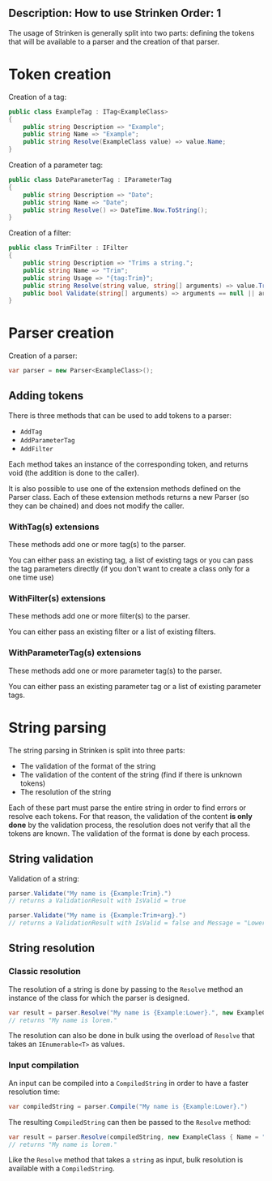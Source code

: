 Description: How to use Strinken
Order: 1
---

The usage of Strinken is generally split into two parts: defining the tokens that will be available to a
parser and the creation of that parser.

# Token creation

Creation of a tag:

``` csharp
public class ExampleTag : ITag<ExampleClass>
{
    public string Description => "Example";
    public string Name => "Example";
    public string Resolve(ExampleClass value) => value.Name;
}
```

Creation of a parameter tag:

``` csharp
public class DateParameterTag : IParameterTag
{
    public string Description => "Date";
    public string Name => "Date";
    public string Resolve() => DateTime.Now.ToString();
}
```

Creation of a filter:

``` csharp
public class TrimFilter : IFilter
{
    public string Description => "Trims a string.";
    public string Name => "Trim";
    public string Usage => "{tag:Trim}";
    public string Resolve(string value, string[] arguments) => value.Trim();
    public bool Validate(string[] arguments) => arguments == null || arguments.Length == 0;
}
```

# Parser creation

Creation of a parser:

``` csharp
var parser = new Parser<ExampleClass>();
```

## Adding tokens

There is three methods that can be used to add tokens to a parser:

- `AddTag`
- `AddParameterTag`
- `AddFilter`

Each method takes an instance of the corresponding token, and returns void (the addition is done to the caller).

It is also possible to use one of the extension methods defined on the Parser class. Each
of these extension methods returns a new Parser (so they can be chained) and does not modify the
caller.

### WithTag(s) extensions

These methods add one or more tag(s) to the parser.

You can either pass an existing tag, a list of existing tags or you can pass the tag parameters directly (if you
don't want to create a class only for a one time use)

### WithFilter(s) extensions

These methods add one or more filter(s) to the parser.

You can either pass an existing filter or a list of existing filters.

### WithParameterTag(s) extensions

These methods add one or more parameter tag(s) to the parser.

You can either pass an existing parameter tag or a list of existing parameter tags.

# String parsing

The string parsing in Strinken is split into three parts:

- The validation of the format of the string
- The validation of the content of the string (find if there is unknown tokens)
- The resolution of the string

Each of these part must parse the entire string in order to find errors or resolve each tokens. For that reason,
the validation of the content **is only done** by the validation process, the resolution does not verify that
all the tokens are known. The validation of the format is done by each process.

## String validation

Validation of a string:

``` csharp
parser.Validate("My name is {Example:Trim}.")
// returns a ValidationResult with IsValid = true
```

``` csharp
parser.Validate("My name is {Example:Trim+arg}.")
// returns a ValidationResult with IsValid = false and Message = "Lower does not have valid arguments."
```

## String resolution

### Classic resolution

The resolution of a string is done by passing to the `Resolve` method an instance of the class for
which the parser is designed.

``` csharp
var result = parser.Resolve("My name is {Example:Lower}.", new ExampleClass { Name = "Lorem" })
// returns "My name is lorem."
```

The resolution can also be done in bulk using the overload of `Resolve` that takes an `IEnumerable<T>` as values.

### Input compilation

An input can be compiled into a `CompiledString` in order to have a faster resolution time:

``` csharp
var compiledString = parser.Compile("My name is {Example:Lower}.")
```

The resulting `CompiledString` can then be passed to the `Resolve` method:

``` csharp
var result = parser.Resolve(compiledString, new ExampleClass { Name = "Lorem" })
// returns "My name is lorem."
```

Like the `Resolve` method that takes a `string` as input, bulk resolution is available with a `CompiledString`.